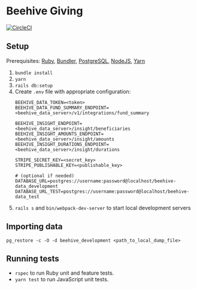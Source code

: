 # Beehive Giving

[![CircleCI](https://circleci.com/gh/TechforgoodCAST/beehive-giving.svg?style=svg&circle-token=9943df0487898ea0014071a42ee8da8b0d4b1d7e)](https://circleci.com/gh/TechforgoodCAST/beehive-giving)

## Setup
Prerequisites: [Ruby](https://www.ruby-lang.org), [Bundler](https://bundler.io/), [PostgreSQL](https://www.postgresql.org/), [NodeJS](https://nodejs.org/), [Yarn](https://yarnpkg.com/)

1. `bundle install`
2. `yarn`
3. `rails db:setup`
4. Create `.env` file with appropriate configuration:
   ```
   BEEHIVE_DATA_TOKEN=<token>
   BEEHIVE_DATA_FUND_SUMMARY_ENDPOINT=<beehive_data_server>/v1/integrations/fund_summary

   BEEHIVE_INSIGHT_ENDPOINT=<beehive_data_server>/insight/beneficiaries
   BEEHIVE_INSIGHT_AMOUNTS_ENDPOINT=<beehive_data_server>/insight/amounts
   BEEHIVE_INSIGHT_DURATIONS_ENDPOINT=<beehive_data_server>/insight/durations

   STRIPE_SECRET_KEY=<secret_key>
   STRIPE_PUBLISHABLE_KEY=<publishable_key>

   # (optional if needed)
   DATABASE_URL=postgres://username:password@localhost/beehive-data_development
   DATABASE_URL_TEST=postgres://username:password@localhost/beehive-data_test
   ```
5. `rails s` and `bin/webpack-dev-server` to start local development servers

## Importing data
`pg_restore -c -O -d beehive_development <path_to_local_dump_file>`

## Running tests
- `rspec` to run Ruby unit and feature tests.
- `yarn test` to run JavaScript unit tests.
